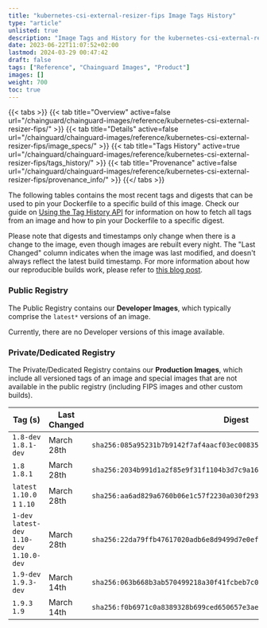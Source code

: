 ```yaml
---
title: "kubernetes-csi-external-resizer-fips Image Tags History"
type: "article"
unlisted: true
description: "Image Tags and History for the kubernetes-csi-external-resizer-fips Chainguard Image"
date: 2023-06-22T11:07:52+02:00
lastmod: 2024-03-29 00:47:42
draft: false
tags: ["Reference", "Chainguard Images", "Product"]
images: []
weight: 700
toc: true
---
```


{{< tabs >}}
{{< tab title="Overview" active=false url="/chainguard/chainguard-images/reference/kubernetes-csi-external-resizer-fips/" >}}
{{< tab title="Details" active=false url="/chainguard/chainguard-images/reference/kubernetes-csi-external-resizer-fips/image_specs/" >}}
{{< tab title="Tags History" active=true url="/chainguard/chainguard-images/reference/kubernetes-csi-external-resizer-fips/tags_history/" >}}
{{< tab title="Provenance" active=false url="/chainguard/chainguard-images/reference/kubernetes-csi-external-resizer-fips/provenance_info/" >}}
{{</ tabs >}}

The following tables contains the most recent tags and digests that can be used to pin your Dockerfile to a specific build of this image. Check our guide on [Using the Tag History API](/chainguard/chainguard-images/using-the-tag-history-api/) for information on how to fetch all tags from an image and how to pin your Dockerfile to a specific digest.

Please note that digests and timestamps only change when there is a change to the image, even though images are rebuilt every night. The "Last Changed" column indicates when the image was last modified, and doesn't always reflect the latest build timestamp. For more information about how our reproducible builds work, please refer to [this blog post](https://www.chainguard.dev/unchained/reproducing-chainguards-reproducible-image-builds).

### Public Registry
The Public Registry contains our **Developer Images**, which typically comprise the `latest*` versions of an image.

Currently, there are no Developer versions of this image available.

### Private/Dedicated Registry
The Private/Dedicated Registry contains our **Production Images**, which include all versioned tags of an image and special images that are not available in the public registry (including FIPS images and other custom builds).

| Tag (s)                                       | Last Changed | Digest                                                                    |
|-----------------------------------------------|--------------|---------------------------------------------------------------------------|
|  `1.8-dev` `1.8.1-dev`                        | March 28th   | `sha256:085a95231b7b9142f7af4aacf03ec008354d4d032dc265756be82dfdcf7dab94` |
|  `1.8` `1.8.1`                                | March 28th   | `sha256:2034b991d1a2f85e9f31f1104b3d7c9a1635d09bcda338022dda68d69a6296b0` |
|  `latest` `1.10.0` `1` `1.10`                 | March 28th   | `sha256:aa6ad829a6760b06e1c57f2230a030f293934f4b2907e13bca5e6b42a972f8a4` |
|  `1-dev` `latest-dev` `1.10-dev` `1.10.0-dev` | March 28th   | `sha256:22da79ffb47617020adb6e8d9499d7e0ef02078e4903f491f2a6d7003cf9be10` |
|  `1.9-dev` `1.9.3-dev`                        | March 14th   | `sha256:063b668b3ab570499218a30f41fcbeb7c04e5cd79411084f5f47c8ebee228cd7` |
|  `1.9.3` `1.9`                                | March 14th   | `sha256:f0b6971c0a8389328b699ced650657e3aeb81f0a390b77592e22937471c9864d` |


